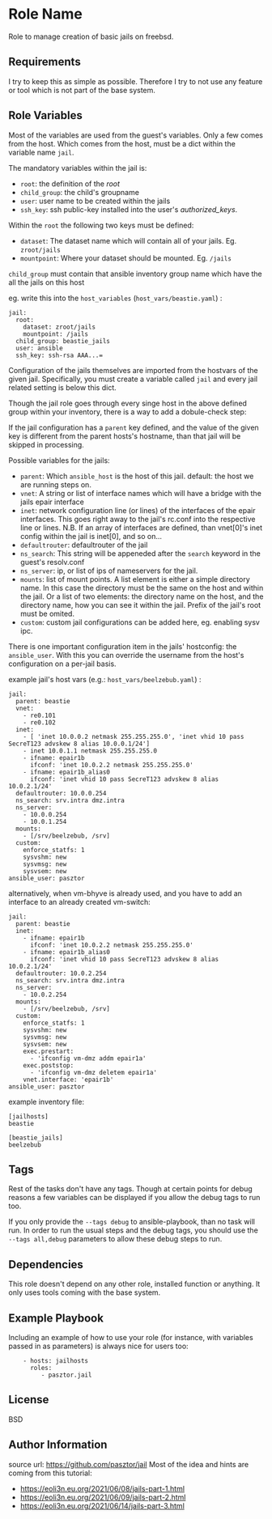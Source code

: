 Role Name
=========

Role to manage creation of basic jails on freebsd.

Requirements
------------

I try to keep this as simple as possible. Therefore I try to not use any feature or tool which is not part of the base system.

Role Variables
--------------

Most of the variables are used from the guest's variables. 
Only a few comes from the host. Which comes from the host, must be a dict within the variable name `jail`.

The mandatory variables within the jail is:
- `root`: the definition of the *root*
- `child_group`: the child's groupname
- `user`: user name to be created within the jails
- `ssh_key`: ssh public-key installed into the user's *authorized_keys*.

Within the `root` the following two keys must be defined:
- `dataset`: The dataset name which will contain all of your jails. Eg. `zroot/jails`
- `mountpoint`: Where your dataset should be mounted. Eg. `/jails`

`child_group` must contain that ansible inventory group name which have the all the jails on this host

eg. write this into the `host_variables` (`host_vars/beastie.yaml`) :
```
jail:
  root:
    dataset: zroot/jails
    mountpoint: /jails
  child_group: beastie_jails
  user: ansible
  ssh_key: ssh-rsa AAA...=
```

Configuration of the jails themselves are imported from the hostvars of the given jail.
Specifically, you must create a variable called `jail` and every jail related setting is below this dict.

Though the jail role goes through every singe host in the above defined group within your inventory, there is a way to add a dobule-check step:

If the jail configuration has a `parent` key defined, and the value of the given key is different from the parent hosts's hostname, than that jail will be skipped in processing.

Possible variables for the jails:
- `parent`: Which `ansible_host` is the host of this jail. default: the host we are running steps on.
- `vnet`: A string or list of interface names which will have a bridge with the jails epair interface
- `inet`: network configuration line (or lines) of the interfaces of the epair interfaces. This goes right away to the jail's rc.conf into the respective line or lines. N.B. If an array of interfaces are defined, than vnet[0]'s inet config within the jail is inet[0], and so on...
- `defaultrouter`: defaultrouter of the jail
- `ns_search`: This string will be appeneded after the `search` keyword in the guest's resolv.conf
- `ns_server`: ip, or list of ips of nameservers for the jail.
- `mounts`: list of mount points. A list element is either a simple directory name. In this case the directory must be the same on the host and within the jail. Or a list of two elements: the directory name on the host, and the directory name, how you can see it within the jail. Prefix of the jail's root must be omited.
- `custom`: custom jail configurations can be added here, eg. enabling sysv ipc.

There is one important configuration item in the jails' hostconfig: the `ansible_user`. With this you can override the username from the host's configuration on a per-jail basis.

example jail's host vars (e.g.: `host_vars/beelzebub.yaml`) :
```
jail:
  parent: beastie
  vnet:
    - re0.101
    - re0.102
  inet:
    - [ 'inet 10.0.0.2 netmask 255.255.255.0', 'inet vhid 10 pass SecreT123 advskew 8 alias 10.0.0.1/24']
    - inet 10.0.1.1 netmask 255.255.255.0
    - ifname: epair1b
      ifconf: 'inet 10.0.2.2 netmask 255.255.255.0'
    - ifname: epair1b_alias0
      ifconf: 'inet vhid 10 pass SecreT123 advskew 8 alias 10.0.2.1/24'
  defaultrouter: 10.0.0.254
  ns_search: srv.intra dmz.intra
  ns_server:
    - 10.0.0.254
    - 10.0.1.254
  mounts:
    - [/srv/beelzebub, /srv]
  custom:
    enforce_statfs: 1
    sysvshm: new
    sysvmsg: new
    sysvsem: new
ansible_user: pasztor
```

alternatively, when vm-bhyve is already used, and you have to add an interface to an already created vm-switch:
```
jail:
  parent: beastie
  inet:
    - ifname: epair1b
      ifconf: 'inet 10.0.2.2 netmask 255.255.255.0'
    - ifname: epair1b_alias0
      ifconf: 'inet vhid 10 pass SecreT123 advskew 8 alias 10.0.2.1/24'
  defaultrouter: 10.0.2.254
  ns_search: srv.intra dmz.intra
  ns_server:
    - 10.0.2.254
  mounts:
    - [/srv/beelzebub, /srv]
  custom:
    enforce_statfs: 1
    sysvshm: new
    sysvmsg: new
    sysvsem: new
    exec.prestart:
      - 'ifconfig vm-dmz addm epair1a'
    exec.poststop:
      - 'ifconfig vm-dmz deletem epair1a'
    vnet.interface: 'epair1b'
ansible_user: pasztor
```


example inventory file:
```
[jailhosts]
beastie

[beastie_jails]
beelzebub
```

Tags
----

Rest of the tasks don't have any tags. Though at certain points for debug reasons a few variables can be displayed if you allow the debug tags to run too.

If you only provide the ``--tags debug`` to ansible-playbook, than no task will run. In order to run the usual steps and the debug tags, you should use the ``--tags all,debug`` parameters to allow these debug steps to run.


Dependencies
------------

This role doesn't depend on any other role, installed function or anything. It only uses tools coming with the base system.

Example Playbook
----------------

Including an example of how to use your role (for instance, with variables passed in as parameters) is always nice for users too:

```
    - hosts: jailhosts
      roles:
         - pasztor.jail
```

License
-------

BSD

Author Information
------------------

source url: https://github.com/pasztor/jail
Most of the idea and hints are coming from this tutorial: 
- https://eoli3n.eu.org/2021/06/08/jails-part-1.html
- https://eoli3n.eu.org/2021/06/09/jails-part-2.html
- https://eoli3n.eu.org/2021/06/14/jails-part-3.html
